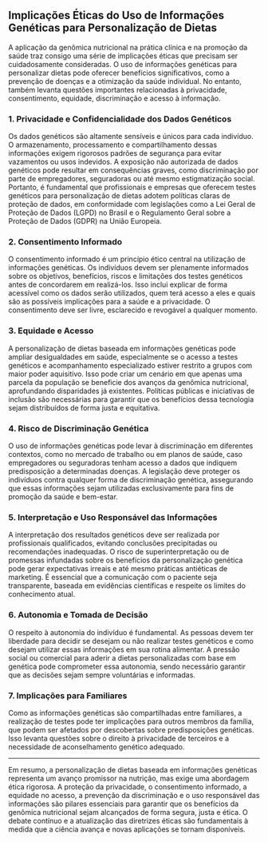 
## Implicações Éticas do Uso de Informações Genéticas para Personalização de Dietas

A aplicação da genômica nutricional na prática clínica e na promoção da saúde traz consigo uma série de implicações éticas que precisam ser cuidadosamente consideradas. O uso de informações genéticas para personalizar dietas pode oferecer benefícios significativos, como a prevenção de doenças e a otimização da saúde individual. No entanto, também levanta questões importantes relacionadas à privacidade, consentimento, equidade, discriminação e acesso à informação.

### 1. Privacidade e Confidencialidade dos Dados Genéticos

Os dados genéticos são altamente sensíveis e únicos para cada indivíduo. O armazenamento, processamento e compartilhamento dessas informações exigem rigorosos padrões de segurança para evitar vazamentos ou usos indevidos. A exposição não autorizada de dados genéticos pode resultar em consequências graves, como discriminação por parte de empregadores, seguradoras ou até mesmo estigmatização social. Portanto, é fundamental que profissionais e empresas que oferecem testes genéticos para personalização de dietas adotem políticas claras de proteção de dados, em conformidade com legislações como a Lei Geral de Proteção de Dados (LGPD) no Brasil e o Regulamento Geral sobre a Proteção de Dados (GDPR) na União Europeia.

### 2. Consentimento Informado

O consentimento informado é um princípio ético central na utilização de informações genéticas. Os indivíduos devem ser plenamente informados sobre os objetivos, benefícios, riscos e limitações dos testes genéticos antes de concordarem em realizá-los. Isso inclui explicar de forma acessível como os dados serão utilizados, quem terá acesso a eles e quais são as possíveis implicações para a saúde e a privacidade. O consentimento deve ser livre, esclarecido e revogável a qualquer momento.

### 3. Equidade e Acesso

A personalização de dietas baseada em informações genéticas pode ampliar desigualdades em saúde, especialmente se o acesso a testes genéticos e acompanhamento especializado estiver restrito a grupos com maior poder aquisitivo. Isso pode criar um cenário em que apenas uma parcela da população se beneficie dos avanços da genômica nutricional, aprofundando disparidades já existentes. Políticas públicas e iniciativas de inclusão são necessárias para garantir que os benefícios dessa tecnologia sejam distribuídos de forma justa e equitativa.

### 4. Risco de Discriminação Genética

O uso de informações genéticas pode levar à discriminação em diferentes contextos, como no mercado de trabalho ou em planos de saúde, caso empregadores ou seguradoras tenham acesso a dados que indiquem predisposição a determinadas doenças. A legislação deve proteger os indivíduos contra qualquer forma de discriminação genética, assegurando que essas informações sejam utilizadas exclusivamente para fins de promoção da saúde e bem-estar.

### 5. Interpretação e Uso Responsável das Informações

A interpretação dos resultados genéticos deve ser realizada por profissionais qualificados, evitando conclusões precipitadas ou recomendações inadequadas. O risco de superinterpretação ou de promessas infundadas sobre os benefícios da personalização genética pode gerar expectativas irreais e até mesmo práticas antiéticas de marketing. É essencial que a comunicação com o paciente seja transparente, baseada em evidências científicas e respeite os limites do conhecimento atual.

### 6. Autonomia e Tomada de Decisão

O respeito à autonomia do indivíduo é fundamental. As pessoas devem ter liberdade para decidir se desejam ou não realizar testes genéticos e como desejam utilizar essas informações em sua rotina alimentar. A pressão social ou comercial para aderir a dietas personalizadas com base em genética pode comprometer essa autonomia, sendo necessário garantir que as decisões sejam sempre voluntárias e informadas.

### 7. Implicações para Familiares

Como as informações genéticas são compartilhadas entre familiares, a realização de testes pode ter implicações para outros membros da família, que podem ser afetados por descobertas sobre predisposições genéticas. Isso levanta questões sobre o direito à privacidade de terceiros e a necessidade de aconselhamento genético adequado.

---

Em resumo, a personalização de dietas baseada em informações genéticas representa um avanço promissor na nutrição, mas exige uma abordagem ética rigorosa. A proteção da privacidade, o consentimento informado, a equidade no acesso, a prevenção da discriminação e o uso responsável das informações são pilares essenciais para garantir que os benefícios da genômica nutricional sejam alcançados de forma segura, justa e ética. O debate contínuo e a atualização das diretrizes éticas são fundamentais à medida que a ciência avança e novas aplicações se tornam disponíveis.
```
